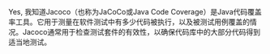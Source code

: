 
Yes, 我知道Jacoco（也称为JaCoCo或Java Code Coverage）是Java代码覆盖率工具。它用于测量在软件测试中有多少代码被执行，以及被测试用例覆盖的情况。Jacoco通常用于检查测试套件的有效性，以确保代码库中的大部分代码得到适当地测试。